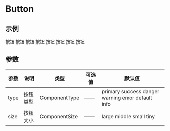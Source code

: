 # Button

## 示例
<MtButton type="primary">按钮</MtButton>
<MtButton type="success">按钮</MtButton>
<MtButton type="danger">按钮</MtButton>
<MtButton type="warning">按钮</MtButton>
<MtButton type="error">按钮</MtButton>
<MtButton type="default">按钮</MtButton>
<MtButton type="info">按钮</MtButton>
<MtButton>按钮</MtButton>


## 参数

|参数|说明|类型|可选值|默认值|
|--|--|--|--|--|
|type|按钮类型|ComponentType|——|primary success danger warning error default info|default|
|size|按钮大小|ComponentSize|——|large middle small tiny|middle|
